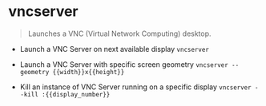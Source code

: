 # vncserver
> Launches a VNC (Virtual Network Computing) desktop.

- Launch a VNC Server on next available display
`vncserver`

- Launch a VNC Server with specific screen geometry
`vncserver --geometry {{width}}x{{height}}`

- Kill an instance of VNC Server running on a specific display
`vncserver --kill :{{display_number}}`
